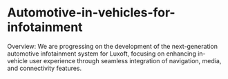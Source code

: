 # Automotive-in-vehicles-for-infotainment
Overview:
We are progressing on the development of the next-generation automotive infotainment system for Luxoft, focusing on enhancing in-vehicle user experience through seamless integration of navigation, media, and connectivity features.


